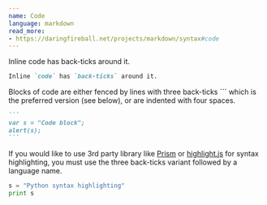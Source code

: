 ```yaml
---
name: Code
language: markdown
read_more:
- https://daringfireball.net/projects/markdown/syntax#code
---
```

Inline code has back-ticks around it.

```markdown
Inline `code` has `back-ticks` around it.
```

Blocks of code are either fenced by lines with three back-ticks ``` which is the preferred version (see below), or are indented with four spaces.

````markdown
```
var s = "Code block";
alert(s);
```
````

If you would like to use 3rd party library like [Prism](https://prismjs.com) or [highlight.js](https://highlightjs.org) for syntax highlighting, you must use the three back-ticks variant followed by a language name.
 
```python
s = "Python syntax highlighting"
print s
```
